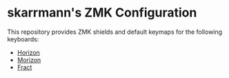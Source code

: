 # skarrmann's ZMK Configuration

This repository provides ZMK shields and default keymaps for the following keyboards:

* [Horizon](https://github.com/skarrmann/horizon)
* [Morizon](https://github.com/skarrmann/morizon)
* [Fract](https://github.com/skarrmann/fract)